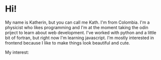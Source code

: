 # Hi!

My name is Katherin, but you can call me Kath. I'm from Colombia.
I'm a physicist who likes programming and I'm at the moment taking the odin priject to learn about web development.
I've worked with python and a little bit of fortran, but right now I'm learning javascript.
I'm mostly interested in frontend because I like to make things look beautiful and cute.

My interest:
